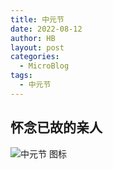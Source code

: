 ```yaml
---
title: 中元节
date: 2022-08-12
author: HB
layout: post
categories:
  - MicroBlog
tags:
  - 中元节
---
```

## 怀念已故的亲人  

![中元节 图标](https://huw.me/img/20220715.jpg) 

